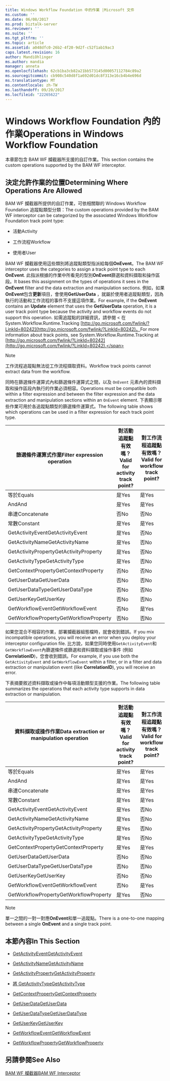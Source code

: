 ```yaml
---
title: Windows Workflow Foundation 中的作業 |Microsoft 文件
ms.custom: ''
ms.date: 06/08/2017
ms.prod: biztalk-server
ms.reviewer: ''
ms.suite: ''
ms.tgt_pltfrm: ''
ms.topic: article
ms.assetid: a048dfc0-26b2-4f20-9d2f-c52f1ab19ac3
caps.latest.revision: 16
author: MandiOhlinger
ms.author: mandia
manager: anneta
ms.openlocfilehash: 62cb1ba3cb82a21bb573145d00057112784c89a2
ms.sourcegitcommit: cb908c540d8f1a692d01dc8f313e16cb4b4e696d
ms.translationtype: MT
ms.contentlocale: zh-TW
ms.lasthandoff: 09/20/2017
ms.locfileid: "22265622"
---
```

# <a name="operations-in-windows-workflow-foundation"></a><span data-ttu-id="b1945-102">Windows Workflow Foundation 內的作業</span><span class="sxs-lookup"><span data-stu-id="b1945-102">Operations in Windows Workflow Foundation</span></span>
<span data-ttu-id="b1945-103">本章節包含 BAM WF 攔截器所支援的自訂作業。</span><span class="sxs-lookup"><span data-stu-id="b1945-103">This section contains the custom operations supported by the BAM WF interceptor.</span></span>  
  
## <a name="determining-where-operations-are-allowed"></a><span data-ttu-id="b1945-104">決定允許作業的位置</span><span class="sxs-lookup"><span data-stu-id="b1945-104">Determining Where Operations Are Allowed</span></span>  
 <span data-ttu-id="b1945-105">BAM WF 攔截器所提供的自訂作業，可依相關聯的 Windows Workflow Foundation 追蹤點類型分類：</span><span class="sxs-lookup"><span data-stu-id="b1945-105">The custom operations provided by the BAM WF interceptor can be categorized by the associated Windows Workflow Foundation track point type:</span></span>  
  
-   <span data-ttu-id="b1945-106">活動</span><span class="sxs-lookup"><span data-stu-id="b1945-106">Activity</span></span>  
  
-   <span data-ttu-id="b1945-107">工作流程</span><span class="sxs-lookup"><span data-stu-id="b1945-107">Workflow</span></span>  
  
-   <span data-ttu-id="b1945-108">使用者</span><span class="sxs-lookup"><span data-stu-id="b1945-108">User</span></span>  
  
 <span data-ttu-id="b1945-109">BAM WF 攔截器使用這些類別將追蹤點類型指派給每個**OnEvent**。</span><span class="sxs-lookup"><span data-stu-id="b1945-109">The BAM WF interceptor uses the categories to assign a track point type to each **OnEvent**.</span></span> <span data-ttu-id="b1945-110">此指派根據的作業中所看見的型別**OnEvent**篩選和資料擷取和操作區段。</span><span class="sxs-lookup"><span data-stu-id="b1945-110">It bases this assignment on the types of operations it sees in the **OnEvent** filter and the data extraction and manipulation sections.</span></span> <span data-ttu-id="b1945-111">例如，如果**OnEvent**包含**更新**項目，會使用**GetUserData** ，就屬於使用者追蹤點類型，因為執行的活動和工作流程的事件不支援這項作業。</span><span class="sxs-lookup"><span data-stu-id="b1945-111">For example, if the **OnEvent** contains an **Update** element that uses the **GetUserData** operation, it is a user track point type because the activity and workflow events do not support this operation.</span></span> <span data-ttu-id="b1945-112">如需追蹤點的詳細資訊，請參閱 < 在 System.Workflow.Runtime.Tracking [http://go.microsoft.com/fwlink/?LinkId=80242](http://go.microsoft.com/fwlink/?LinkId=80242)。</span><span class="sxs-lookup"><span data-stu-id="b1945-112">For more information about track points, see System.Workflow.Runtime.Tracking at [http://go.microsoft.com/fwlink/?LinkId=80242](http://go.microsoft.com/fwlink/?LinkId=80242).</span></span>  
  
> [!NOTE]
>  <span data-ttu-id="b1945-113">工作流程追蹤點無法從工作流程擷取資料。</span><span class="sxs-lookup"><span data-stu-id="b1945-113">Workflow track points cannot extract data from the workflow.</span></span>  
  
 <span data-ttu-id="b1945-114">同時在篩選條件運算式內和篩選條件運算式之間，以及 `OnEvent` 元素內的資料擷取和操作區段內執行的作業必須相容。</span><span class="sxs-lookup"><span data-stu-id="b1945-114">Operations must be compatible both within a filter expression and between the filter expression and the data extraction and manipulation sections within an `OnEvent` element.</span></span> <span data-ttu-id="b1945-115">下表顯示哪些作業可用於各追蹤點類型的篩選條件運算式。</span><span class="sxs-lookup"><span data-stu-id="b1945-115">The following table shows which operations can be used in a filter expression for each track point type.</span></span>  
  
|<span data-ttu-id="b1945-116">篩選條件運算式作業</span><span class="sxs-lookup"><span data-stu-id="b1945-116">Filter expression operation</span></span>|<span data-ttu-id="b1945-117">對活動追蹤點有效嗎？</span><span class="sxs-lookup"><span data-stu-id="b1945-117">Valid for activity track point?</span></span>|<span data-ttu-id="b1945-118">對工作流程追蹤點有效嗎？</span><span class="sxs-lookup"><span data-stu-id="b1945-118">Valid for workflow track point?</span></span>|<span data-ttu-id="b1945-119">對使用者追蹤點有效嗎？</span><span class="sxs-lookup"><span data-stu-id="b1945-119">Valid for user track point?</span></span>|  
|---------------------------------|-------------------------------------|-------------------------------------|---------------------------------|  
|<span data-ttu-id="b1945-120">等於</span><span class="sxs-lookup"><span data-stu-id="b1945-120">Equals</span></span>|<span data-ttu-id="b1945-121">是</span><span class="sxs-lookup"><span data-stu-id="b1945-121">Yes</span></span>|<span data-ttu-id="b1945-122">是</span><span class="sxs-lookup"><span data-stu-id="b1945-122">Yes</span></span>|<span data-ttu-id="b1945-123">是</span><span class="sxs-lookup"><span data-stu-id="b1945-123">Yes</span></span>|  
|<span data-ttu-id="b1945-124">And</span><span class="sxs-lookup"><span data-stu-id="b1945-124">And</span></span>|<span data-ttu-id="b1945-125">是</span><span class="sxs-lookup"><span data-stu-id="b1945-125">Yes</span></span>|<span data-ttu-id="b1945-126">是</span><span class="sxs-lookup"><span data-stu-id="b1945-126">Yes</span></span>|<span data-ttu-id="b1945-127">是</span><span class="sxs-lookup"><span data-stu-id="b1945-127">Yes</span></span>|  
|<span data-ttu-id="b1945-128">串連</span><span class="sxs-lookup"><span data-stu-id="b1945-128">Concatenate</span></span>|<span data-ttu-id="b1945-129">否</span><span class="sxs-lookup"><span data-stu-id="b1945-129">No</span></span>|<span data-ttu-id="b1945-130">否</span><span class="sxs-lookup"><span data-stu-id="b1945-130">No</span></span>|<span data-ttu-id="b1945-131">否</span><span class="sxs-lookup"><span data-stu-id="b1945-131">No</span></span>|  
|<span data-ttu-id="b1945-132">常數</span><span class="sxs-lookup"><span data-stu-id="b1945-132">Constant</span></span>|<span data-ttu-id="b1945-133">是</span><span class="sxs-lookup"><span data-stu-id="b1945-133">Yes</span></span>|<span data-ttu-id="b1945-134">是</span><span class="sxs-lookup"><span data-stu-id="b1945-134">Yes</span></span>|<span data-ttu-id="b1945-135">是</span><span class="sxs-lookup"><span data-stu-id="b1945-135">Yes</span></span>|  
|<span data-ttu-id="b1945-136">GetActivityEvent</span><span class="sxs-lookup"><span data-stu-id="b1945-136">GetActivityEvent</span></span>|<span data-ttu-id="b1945-137">是</span><span class="sxs-lookup"><span data-stu-id="b1945-137">Yes</span></span>|<span data-ttu-id="b1945-138">否</span><span class="sxs-lookup"><span data-stu-id="b1945-138">No</span></span>|<span data-ttu-id="b1945-139">否</span><span class="sxs-lookup"><span data-stu-id="b1945-139">No</span></span>|  
|<span data-ttu-id="b1945-140">GetActivityName</span><span class="sxs-lookup"><span data-stu-id="b1945-140">GetActivityName</span></span>|<span data-ttu-id="b1945-141">是</span><span class="sxs-lookup"><span data-stu-id="b1945-141">Yes</span></span>|<span data-ttu-id="b1945-142">否</span><span class="sxs-lookup"><span data-stu-id="b1945-142">No</span></span>|<span data-ttu-id="b1945-143">是</span><span class="sxs-lookup"><span data-stu-id="b1945-143">Yes</span></span>|  
|<span data-ttu-id="b1945-144">GetActivityProperty</span><span class="sxs-lookup"><span data-stu-id="b1945-144">GetActivityProperty</span></span>|<span data-ttu-id="b1945-145">是</span><span class="sxs-lookup"><span data-stu-id="b1945-145">Yes</span></span>|<span data-ttu-id="b1945-146">否</span><span class="sxs-lookup"><span data-stu-id="b1945-146">No</span></span>|<span data-ttu-id="b1945-147">是</span><span class="sxs-lookup"><span data-stu-id="b1945-147">Yes</span></span>|  
|<span data-ttu-id="b1945-148">GetActivityType</span><span class="sxs-lookup"><span data-stu-id="b1945-148">GetActivityType</span></span>|<span data-ttu-id="b1945-149">是</span><span class="sxs-lookup"><span data-stu-id="b1945-149">Yes</span></span>|<span data-ttu-id="b1945-150">否</span><span class="sxs-lookup"><span data-stu-id="b1945-150">No</span></span>|<span data-ttu-id="b1945-151">是</span><span class="sxs-lookup"><span data-stu-id="b1945-151">Yes</span></span>|  
|<span data-ttu-id="b1945-152">GetContextProperty</span><span class="sxs-lookup"><span data-stu-id="b1945-152">GetContextProperty</span></span>|<span data-ttu-id="b1945-153">否</span><span class="sxs-lookup"><span data-stu-id="b1945-153">No</span></span>|<span data-ttu-id="b1945-154">否</span><span class="sxs-lookup"><span data-stu-id="b1945-154">No</span></span>|<span data-ttu-id="b1945-155">否</span><span class="sxs-lookup"><span data-stu-id="b1945-155">No</span></span>|  
|<span data-ttu-id="b1945-156">GetUserData</span><span class="sxs-lookup"><span data-stu-id="b1945-156">GetUserData</span></span>|<span data-ttu-id="b1945-157">否</span><span class="sxs-lookup"><span data-stu-id="b1945-157">No</span></span>|<span data-ttu-id="b1945-158">否</span><span class="sxs-lookup"><span data-stu-id="b1945-158">No</span></span>|<span data-ttu-id="b1945-159">否</span><span class="sxs-lookup"><span data-stu-id="b1945-159">No</span></span>|  
|<span data-ttu-id="b1945-160">GetUserDataType</span><span class="sxs-lookup"><span data-stu-id="b1945-160">GetUserDataType</span></span>|<span data-ttu-id="b1945-161">否</span><span class="sxs-lookup"><span data-stu-id="b1945-161">No</span></span>|<span data-ttu-id="b1945-162">否</span><span class="sxs-lookup"><span data-stu-id="b1945-162">No</span></span>|<span data-ttu-id="b1945-163">是</span><span class="sxs-lookup"><span data-stu-id="b1945-163">Yes</span></span>|  
|<span data-ttu-id="b1945-164">GetUserKey</span><span class="sxs-lookup"><span data-stu-id="b1945-164">GetUserKey</span></span>|<span data-ttu-id="b1945-165">否</span><span class="sxs-lookup"><span data-stu-id="b1945-165">No</span></span>|<span data-ttu-id="b1945-166">否</span><span class="sxs-lookup"><span data-stu-id="b1945-166">No</span></span>|<span data-ttu-id="b1945-167">是</span><span class="sxs-lookup"><span data-stu-id="b1945-167">Yes</span></span>|  
|<span data-ttu-id="b1945-168">GetWorkflowEvent</span><span class="sxs-lookup"><span data-stu-id="b1945-168">GetWorkflowEvent</span></span>|<span data-ttu-id="b1945-169">否</span><span class="sxs-lookup"><span data-stu-id="b1945-169">No</span></span>|<span data-ttu-id="b1945-170">是</span><span class="sxs-lookup"><span data-stu-id="b1945-170">Yes</span></span>|<span data-ttu-id="b1945-171">否</span><span class="sxs-lookup"><span data-stu-id="b1945-171">No</span></span>|  
|<span data-ttu-id="b1945-172">GetWorkflowProperty</span><span class="sxs-lookup"><span data-stu-id="b1945-172">GetWorkflowProperty</span></span>|<span data-ttu-id="b1945-173">否</span><span class="sxs-lookup"><span data-stu-id="b1945-173">No</span></span>|<span data-ttu-id="b1945-174">否</span><span class="sxs-lookup"><span data-stu-id="b1945-174">No</span></span>|<span data-ttu-id="b1945-175">否</span><span class="sxs-lookup"><span data-stu-id="b1945-175">No</span></span>|  
  
 <span data-ttu-id="b1945-176">如果您混合不相容的作業，部署攔截器組態檔時，就會收到錯誤。</span><span class="sxs-lookup"><span data-stu-id="b1945-176">If you mix incompatible operations, you will receive an error when you deploy your interceptor configuration file.</span></span> <span data-ttu-id="b1945-177">比方說，如果您同時使用`GetActivityEvent`和`GetWorkflowEvent`內篩選條件或篩選和資料擷取或操作事件 (例如**CorrelationID**)，您會收到錯誤。</span><span class="sxs-lookup"><span data-stu-id="b1945-177">For example, if you use both the `GetActivityEvent` and `GetWorkflowEvent` within a filter, or in a filter and data extraction or manipulation event (like **CorrelationID**), you will receive an error.</span></span>  
  
 <span data-ttu-id="b1945-178">下表摘要敘述資料擷取或操作中每項活動類型支援的作業。</span><span class="sxs-lookup"><span data-stu-id="b1945-178">The following table summarizes the operations that each activity type supports in data extraction or manipulation.</span></span>  
  
|<span data-ttu-id="b1945-179">資料擷取或操作作業</span><span class="sxs-lookup"><span data-stu-id="b1945-179">Data extraction or manipulation operation</span></span>|<span data-ttu-id="b1945-180">對活動追蹤點有效嗎？</span><span class="sxs-lookup"><span data-stu-id="b1945-180">Valid for activity track point?</span></span>|<span data-ttu-id="b1945-181">對工作流程追蹤點有效嗎？</span><span class="sxs-lookup"><span data-stu-id="b1945-181">Valid for workflow track point?</span></span>|<span data-ttu-id="b1945-182">對使用者追蹤點有效嗎？</span><span class="sxs-lookup"><span data-stu-id="b1945-182">Valid for user track point?</span></span>|  
|-----------------------------------------------|-------------------------------------|-------------------------------------|---------------------------------|  
|<span data-ttu-id="b1945-183">等於</span><span class="sxs-lookup"><span data-stu-id="b1945-183">Equals</span></span>|<span data-ttu-id="b1945-184">是</span><span class="sxs-lookup"><span data-stu-id="b1945-184">Yes</span></span>|<span data-ttu-id="b1945-185">是</span><span class="sxs-lookup"><span data-stu-id="b1945-185">Yes</span></span>|<span data-ttu-id="b1945-186">是</span><span class="sxs-lookup"><span data-stu-id="b1945-186">Yes</span></span>|  
|<span data-ttu-id="b1945-187">And</span><span class="sxs-lookup"><span data-stu-id="b1945-187">And</span></span>|<span data-ttu-id="b1945-188">是</span><span class="sxs-lookup"><span data-stu-id="b1945-188">Yes</span></span>|<span data-ttu-id="b1945-189">是</span><span class="sxs-lookup"><span data-stu-id="b1945-189">Yes</span></span>|<span data-ttu-id="b1945-190">是</span><span class="sxs-lookup"><span data-stu-id="b1945-190">Yes</span></span>|  
|<span data-ttu-id="b1945-191">串連</span><span class="sxs-lookup"><span data-stu-id="b1945-191">Concatenate</span></span>|<span data-ttu-id="b1945-192">是</span><span class="sxs-lookup"><span data-stu-id="b1945-192">Yes</span></span>|<span data-ttu-id="b1945-193">是</span><span class="sxs-lookup"><span data-stu-id="b1945-193">Yes</span></span>|<span data-ttu-id="b1945-194">是</span><span class="sxs-lookup"><span data-stu-id="b1945-194">Yes</span></span>|  
|<span data-ttu-id="b1945-195">常數</span><span class="sxs-lookup"><span data-stu-id="b1945-195">Constant</span></span>|<span data-ttu-id="b1945-196">是</span><span class="sxs-lookup"><span data-stu-id="b1945-196">Yes</span></span>|<span data-ttu-id="b1945-197">是</span><span class="sxs-lookup"><span data-stu-id="b1945-197">Yes</span></span>|<span data-ttu-id="b1945-198">是</span><span class="sxs-lookup"><span data-stu-id="b1945-198">Yes</span></span>|  
|<span data-ttu-id="b1945-199">GetActivityEvent</span><span class="sxs-lookup"><span data-stu-id="b1945-199">GetActivityEvent</span></span>|<span data-ttu-id="b1945-200">是</span><span class="sxs-lookup"><span data-stu-id="b1945-200">Yes</span></span>|<span data-ttu-id="b1945-201">否</span><span class="sxs-lookup"><span data-stu-id="b1945-201">No</span></span>|<span data-ttu-id="b1945-202">否</span><span class="sxs-lookup"><span data-stu-id="b1945-202">No</span></span>|  
|<span data-ttu-id="b1945-203">GetActivityName</span><span class="sxs-lookup"><span data-stu-id="b1945-203">GetActivityName</span></span>|<span data-ttu-id="b1945-204">是</span><span class="sxs-lookup"><span data-stu-id="b1945-204">Yes</span></span>|<span data-ttu-id="b1945-205">否</span><span class="sxs-lookup"><span data-stu-id="b1945-205">No</span></span>|<span data-ttu-id="b1945-206">是</span><span class="sxs-lookup"><span data-stu-id="b1945-206">Yes</span></span>|  
|<span data-ttu-id="b1945-207">GetActivityProperty</span><span class="sxs-lookup"><span data-stu-id="b1945-207">GetActivityProperty</span></span>|<span data-ttu-id="b1945-208">是</span><span class="sxs-lookup"><span data-stu-id="b1945-208">Yes</span></span>|<span data-ttu-id="b1945-209">否</span><span class="sxs-lookup"><span data-stu-id="b1945-209">No</span></span>|<span data-ttu-id="b1945-210">是</span><span class="sxs-lookup"><span data-stu-id="b1945-210">Yes</span></span>|  
|<span data-ttu-id="b1945-211">GetActivityType</span><span class="sxs-lookup"><span data-stu-id="b1945-211">GetActivityType</span></span>|<span data-ttu-id="b1945-212">是</span><span class="sxs-lookup"><span data-stu-id="b1945-212">Yes</span></span>|<span data-ttu-id="b1945-213">否</span><span class="sxs-lookup"><span data-stu-id="b1945-213">No</span></span>|<span data-ttu-id="b1945-214">是</span><span class="sxs-lookup"><span data-stu-id="b1945-214">Yes</span></span>|  
|<span data-ttu-id="b1945-215">GetContextProperty</span><span class="sxs-lookup"><span data-stu-id="b1945-215">GetContextProperty</span></span>|<span data-ttu-id="b1945-216">是</span><span class="sxs-lookup"><span data-stu-id="b1945-216">Yes</span></span>|<span data-ttu-id="b1945-217">是</span><span class="sxs-lookup"><span data-stu-id="b1945-217">Yes</span></span>|<span data-ttu-id="b1945-218">是</span><span class="sxs-lookup"><span data-stu-id="b1945-218">Yes</span></span>|  
|<span data-ttu-id="b1945-219">GetUserData</span><span class="sxs-lookup"><span data-stu-id="b1945-219">GetUserData</span></span>|<span data-ttu-id="b1945-220">否</span><span class="sxs-lookup"><span data-stu-id="b1945-220">No</span></span>|<span data-ttu-id="b1945-221">否</span><span class="sxs-lookup"><span data-stu-id="b1945-221">No</span></span>|<span data-ttu-id="b1945-222">是</span><span class="sxs-lookup"><span data-stu-id="b1945-222">Yes</span></span>|  
|<span data-ttu-id="b1945-223">GetUserDataType</span><span class="sxs-lookup"><span data-stu-id="b1945-223">GetUserDataType</span></span>|<span data-ttu-id="b1945-224">否</span><span class="sxs-lookup"><span data-stu-id="b1945-224">No</span></span>|<span data-ttu-id="b1945-225">否</span><span class="sxs-lookup"><span data-stu-id="b1945-225">No</span></span>|<span data-ttu-id="b1945-226">是</span><span class="sxs-lookup"><span data-stu-id="b1945-226">Yes</span></span>|  
|<span data-ttu-id="b1945-227">GetUserKey</span><span class="sxs-lookup"><span data-stu-id="b1945-227">GetUserKey</span></span>|<span data-ttu-id="b1945-228">否</span><span class="sxs-lookup"><span data-stu-id="b1945-228">No</span></span>|<span data-ttu-id="b1945-229">否</span><span class="sxs-lookup"><span data-stu-id="b1945-229">No</span></span>|<span data-ttu-id="b1945-230">是</span><span class="sxs-lookup"><span data-stu-id="b1945-230">Yes</span></span>|  
|<span data-ttu-id="b1945-231">GetWorkflowEvent</span><span class="sxs-lookup"><span data-stu-id="b1945-231">GetWorkflowEvent</span></span>|<span data-ttu-id="b1945-232">否</span><span class="sxs-lookup"><span data-stu-id="b1945-232">No</span></span>|<span data-ttu-id="b1945-233">是</span><span class="sxs-lookup"><span data-stu-id="b1945-233">Yes</span></span>|<span data-ttu-id="b1945-234">否</span><span class="sxs-lookup"><span data-stu-id="b1945-234">No</span></span>|  
|<span data-ttu-id="b1945-235">GetWorkflowProperty</span><span class="sxs-lookup"><span data-stu-id="b1945-235">GetWorkflowProperty</span></span>|<span data-ttu-id="b1945-236">是</span><span class="sxs-lookup"><span data-stu-id="b1945-236">Yes</span></span>|<span data-ttu-id="b1945-237">否</span><span class="sxs-lookup"><span data-stu-id="b1945-237">No</span></span>|<span data-ttu-id="b1945-238">是</span><span class="sxs-lookup"><span data-stu-id="b1945-238">Yes</span></span>|  
  
> [!NOTE]
>  <span data-ttu-id="b1945-239">單一之間的一對一對應**OnEvent**和單一追蹤點。</span><span class="sxs-lookup"><span data-stu-id="b1945-239">There is a one-to-one mapping between a single **OnEvent** and a single track point.</span></span>  
  
## <a name="in-this-section"></a><span data-ttu-id="b1945-240">本節內容</span><span class="sxs-lookup"><span data-stu-id="b1945-240">In This Section</span></span>  
  
-   [<span data-ttu-id="b1945-241">GetActivityEvent</span><span class="sxs-lookup"><span data-stu-id="b1945-241">GetActivityEvent</span></span>](../core/getactivityevent.md)  
  
-   [<span data-ttu-id="b1945-242">GetActivityName</span><span class="sxs-lookup"><span data-stu-id="b1945-242">GetActivityName</span></span>](../core/getactivityname.md)  
  
-   [<span data-ttu-id="b1945-243">GetActivityProperty</span><span class="sxs-lookup"><span data-stu-id="b1945-243">GetActivityProperty</span></span>](../core/getactivityproperty.md)  
  
-   [<span data-ttu-id="b1945-244">將 GetActivityType</span><span class="sxs-lookup"><span data-stu-id="b1945-244">GetActivityType</span></span>](../core/getactivitytype.md)  
  
-   [<span data-ttu-id="b1945-245">GetContextProperty</span><span class="sxs-lookup"><span data-stu-id="b1945-245">GetContextProperty</span></span>](../core/getcontextproperty2.md)  
  
-   [<span data-ttu-id="b1945-246">GetUserData</span><span class="sxs-lookup"><span data-stu-id="b1945-246">GetUserData</span></span>](../core/getuserdata.md)  
  
-   [<span data-ttu-id="b1945-247">GetUserDataType</span><span class="sxs-lookup"><span data-stu-id="b1945-247">GetUserDataType</span></span>](../core/getuserdatatype.md)  
  
-   [<span data-ttu-id="b1945-248">GetUserKey</span><span class="sxs-lookup"><span data-stu-id="b1945-248">GetUserKey</span></span>](../core/getuserkey.md)  
  
-   [<span data-ttu-id="b1945-249">GetWorkflowEvent</span><span class="sxs-lookup"><span data-stu-id="b1945-249">GetWorkflowEvent</span></span>](../core/getworkflowevent.md)  
  
-   [<span data-ttu-id="b1945-250">GetWorkflowProperty</span><span class="sxs-lookup"><span data-stu-id="b1945-250">GetWorkflowProperty</span></span>](../core/getworkflowproperty.md)  
  
## <a name="see-also"></a><span data-ttu-id="b1945-251">另請參閱</span><span class="sxs-lookup"><span data-stu-id="b1945-251">See Also</span></span>  
 [<span data-ttu-id="b1945-252">BAM WF 攔截器</span><span class="sxs-lookup"><span data-stu-id="b1945-252">BAM WF Interceptor</span></span>](../core/bam-wf-interceptor.md)